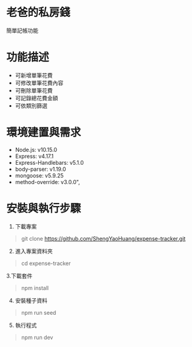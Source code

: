 # 老爸的私房錢
簡單記帳功能

# 功能描述
- 可新增單筆花費
- 可修改單筆花費內容
- 可刪除單筆花費
- 可記錄總花費金額
- 可依類別篩選

# 環境建置與需求
- Node.js: v10.15.0
- Express: v4.17.1
- Express-Handlebars: v5.1.0
- body-parser: v1.19.0
- mongoose: v5.9.25
- method-override: v3.0.0",

# 安裝與執行步驟
1. 下載專案
> git clone https://github.com/ShengYaoHuang/expense-tracker.git

2. 進入專案資料夾
> cd expense-tracker

3.下載套件
> npm install

4. 安裝種子資料
> npm run seed

5. 執行程式
> npm run dev
